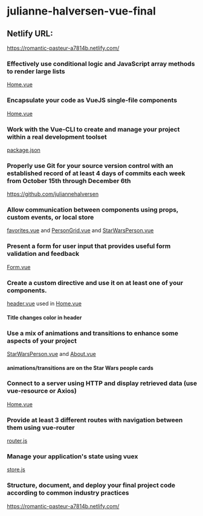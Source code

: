 # julianne-halversen-vue-final

## Netlify URL:
https://romantic-pasteur-a7814b.netlify.com/

### Effectively use conditional logic and JavaScript array methods to render large lists

[Home.vue](../master/src/views/Home.vue) 

### Encapsulate your code as VueJS single-file components

[Home.vue](../master/src/views/Home.vue)

### Work with the Vue-CLI to create and manage your project within a real development toolset

[package.json](../master/package.json)

### Properly use Git for your source version control with an established record of at least 4 days of commits each week from October 15th through December 6th

https://github.com/juliannehalversen

### Allow communication between components using props, custom events, or local store

[favorites.vue](../master/src/components/favorites.vue) and [PersonGrid.vue](../master/src/components/PersonGrid.vue) and [StarWarsPerson.vue](../master/src/components/StarWarsPerson.vue) 

### Present a form for user input that provides useful form validation and feedback

[Form.vue](../master/src/views/Form.vue)

### Create a custom directive and use it on at least one of your components.

[header.vue](../master/src/components/header.vue) used in [Home.vue](../master/src/views/Home.vue)
#### Title changes color in header

### Use a mix of animations and transitions to enhance some aspects of your project

[StarWarsPerson.vue](../master/src/components/StarWarsPerson.vue) and [About.vue](../master/src/views/About.vue)
#### animations/transitions are on the Star Wars people cards

### Connect to a server using HTTP and display retrieved data (use vue-resource or Axios)

[Home.vue](../master/src/views/Home.vue)

### Provide at least 3 different routes with navigation between them using vue-router

[router.js](../master/src/router.js)

### Manage your application's state using vuex

[store.js](../master/src/store/store.js)

### Structure, document, and deploy your final project code according to common industry practices

https://romantic-pasteur-a7814b.netlify.com/